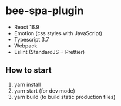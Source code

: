 # bee-spa-plugin

- React 16.9
- Emotion (css styles with JavaScript)
- Typescript 3.7
- Webpack
- Eslint (StandardJS + Prettier)

## How to start

1. yarn install
2. yarn start (for dev mode)
3. yarn build (to build static production files)
